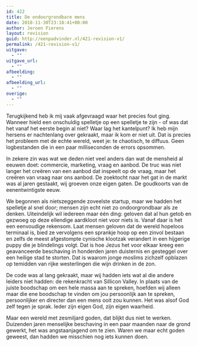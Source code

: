 ```yaml
---
id: 422
title: De ondoorgrondbare mens
date: 2018-11-30T23:18:41+00:00
author: Jeroen Fierens
layout: revision
guid: http://eenpadvinder.nl/421-revision-v1/
permalink: /421-revision-v1/
uitgave:
  - ""
uitgave_url:
  - ""
afbeelding:
  - ""
afbeelding_url:
  - ""
overige:
  - ""
---
```

Terugkijkend heb ik mij vaak afgevraagd waar het precies fout ging. Wanneer hield een onschuldig spelletje op een spelletje te zijn - of was dat het vanaf het eerste begin al niet? Waar lag het kantelpunt? Ik heb mijn hersens er nachtenlang over gekraakt, maar ik kom er niet uit. Dat is precies het probleem met de echte wereld, weet je: te chaotisch, te diffuus. Geen logbestanden die in een paar milliseconden de errors opsommen.

In zekere zin was wat we deden niet veel anders dan wat de mensheid al eeuwen doet: commercie, marketing, vraag en aanbod. De truc was niet langer het creëren van een aanbod dat inspeelt op de vraag, maar het creëren van vraag naar ons aanbod. De zoektocht naar het gat in de markt was al jaren gestaakt, wij groeven onze eigen gaten. De goudkoorts van de eenentwintigste eeuw.

We begonnen als nietszeggende zoveelste startup, maar we hadden het spelletje al snel door; mensen zijn echt niet zo ondoorgrondbaar als ze denken. Uiteindelijk wil iedereen maar één ding: geloven dat al hun getob en gezwoeg op deze ellendige aardkloot niet voor niets is. Vanaf daar is het een eenvoudige rekensom. Laat mensen geloven dat de wereld hopeloos terminaal is, bied ze vervolgens een sprankje hoop op een zinvol bestaan en zelfs de meest afgestompte cynische klootzak verandert in een hijgerige puppy die je blindelings volgt. Dat is hoe Jezus het voor elkaar kreeg een geavanceerde beschaving in honderden jaren duisternis en gesteggel over een heilige stad te storten. Dat is waarom jonge moslims zichzelf opblazen op temidden van rijke westerlingen die wijn drinken in de zon.

De code was al lang gekraakt, maar wij hadden iets wat al die andere leiders niet hadden: de rekenkracht van Sillicon Valley. In plaats van de juiste boodschap om een hele massa aan te spreken, hoefden wij alleen maar die ene boodschap te vinden om jou persoonlijk aan te spreken, persoonlijker en directer dan een mens ooit zou kunnen. Het was alsof God zelf tegen je sprak. Ieder zijn eigen God, zijn eigen waarheid.

Maar een wereld met zesmiljard goden, dat blijkt dus niet te werken. Duizenden jaren menselijke beschaving in een paar maanden naar de grond gewerkt, het was angstaanjagend om te zien. Waren we maar echt goden geweest, dan hadden we misschien nog iets kunnen doen.